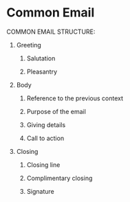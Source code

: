 Common Email
============

COMMON EMAIL STRUCTURE:

1.  Greeting

    1.  Salutation

    2.  Pleasantry

2.  Body

    1.  Reference to the previous context

    2.  Purpose of the email

    3.  Giving details

    4.  Call to action

3.  Closing

    1.  Closing line

    2.  Complimentary closing

    3.  Signature


